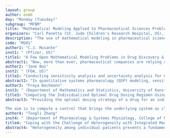 ```yaml
---
layout: group
author: esmb
day: "Monday (Tuesday)"
subgroup: "MFBM"
title: "Mathematical Modeling Applied to Pharmaceutical Sciences Problems"
organizers: "Carl Panetta (St. Jude Children's Research Hospital, US), Helen Moore (Laboratory for Systems Medicine, University of Florida, US)"
description: "The use of mathematical modeling in pharmaceutical sciences began more than 50 years ago with the use of differential equations to quantify plasma drug disposition (pharmacokinetics) and drug exposure effects (pharmacodynamics). As computing power increased, more complex models and methods have been developed to address challenging problems in this field. These include mechanistically /physiologically based models; optimal control methods for designing effective drug scheduling; sensitivity analysis methods to quantify the impact of parameter uncertainty on model outputs; and machine learning and artificial intelligence methods to help with the ever-growing amount of available data. Mathematical modeling is currently used throughout pharmaceutical sciences from early drug development (e.g., exploring effective drug targets via mechanistic pathway models), to designing efficient clinical trials (e.g., pharmacokinetic/pharmacodynamic and efficacy/toxicity modeling), to therapeutic drug monitoring (e.g., defining optimal safe and effective individualized treatments). This mini-symposium, organized by members of the International Society of Pharmacometrics--- an organization which supports quantitative work in the pharmaceutical sciences, includes four speakers who will provide an overview of several specific mathematical modeling areas in pharmaceutical sciences. The primary aim of this mini-symposium is to initiate discussion between mathematical modelers and researchers in pharmaceutical sciences in an effort to develop stronger collaborative ties."
code: "MS01"
author1: "C.J. Musante"
inst1: " (Pfizer, US)"
title1: "A Few Open Mathematical Modeling Problems in Drug Discovery & Development"
abstract1: "Now, more than ever, pharmaceutical companies are relying on mathematical modeling & simulation to inform drug discovery and development decisions. In many cases, particularly for novel compounds, targets, and/or combinations, modelers must rely on incomplete data and/or extrapolation beyond existing data to address key questions, such as dose and dose regimen selection for clinical trials. In this talk, I will present a few case studies and related mathematical challenges that my team has faced and discuss why developing a better understanding of these problems is important in the context of drug discovery & development."
author2: "Jane Bai"
inst2: " (FDA, US)"
title2: "Conducting sensitivity analysis and uncertainty analysis for QSP needs more than mathematical computation"
abstract2: "In quantitative systems pharmacology (QSP) modeling, sensitivity analysis is often conducted to identify a set of sensitive parameters to avoid overparameterization for robust calibration and validation. There are different global sensitivity analysis methods to choose from. Furthermore, for each model output, sensitivity analysis generates a rank-ordered list. Combining individual lists of rank-ordered sensitive parameters from all model outputs in a QSP model to obtain the final list may be subject to modeler’s judgement. Capturing variability in a trial population through uncertainty analysis and virtual patient trials can improve the predictive performance of a model and inform trial designs for a drug development program. However, multiple different algorithms can be used. This talk will discuss methodological considerations when applying sensitivity analysis and uncertainty analysis to QSP modeling for drug development."
author3: "Freya Bachmann"
inst3: " (Department of Mathematics and Statistics, University of Konstanz, Germany)"
title3: "Computing the Individualized Optimal Drug Dosing Regimen Using Optimal Control"
abstract3: "Providing the optimal dosing strategy of a drug for an individual patient is an important task in pharmaceutical sciences and daily clinical application. By solving an optimal control problem (OCP) especially tailored to pharmacokinetic-pharmacodynamic (PKPD) models the optimal individualized dosing regimen can be computed for substantially different scenarios with various routes of administration.

The aim is to compute a control that brings the underlying system as closely as possible to a desired reference state by minimizing an objective function. In PKPD modeling the controls are the administered doses and the reference state can be the disease progression. Therefore, the objective function which shall be minimized is quantifying the difference between a desired disease state and the actual state generated by a particular treatment. Drug administration at certain time points gives a finite number of discrete controls, the drug doses, determining the drug concentration and its effect on the disease state. Hence, it is possible to construct a finite-dimensional OCP depending only on the doses and apply robust quasi-Newton algorithms from finite-dimensional optimization."
author4: "Tongli Zhang"
inst4: " (Department of Pharmacology & Systems Physiology, College of Medicine, University of Cincinnati, US)"
title4: "Coping with the Challenge of Heterogeneity with Integrated Modeling, Machine Learning, and Dynamical Analysis"
abstract4: "Heterogeneity among individual patients presents a fundamental challenge to effective treatment, since a treatment protocol would only work for a portion of the population. We hypothesize that a computational pipeline integrating mathematical modelling and machine learning could be used to address this fundamental challenge and facilitate the optimization of individualized treatment protocols. We tested our hypothesis with the neuroendocrine systems controlled by the hypothalamic-pituitary-adrenal axis. With a synergistic combination of mathematical modelling and machine learning, this integrated computational pipeline could indeed efficiently reveal optimal treatment targets that could significantly improve the treatment efficacy of a heterogeneous individuals, despite of the challenge that the simultaneous changes of multiple parameters result in complex dynamical patterns. Dynamical Analysis of the computational results then revealed mechanistic insights that connect heterogeneous behavior to model structure. We believe that this integrated computational pipeline, properly applied in combination with other computational, experimental and clinical research tools, can be used to optimize treatment targets against a broad range of complex diseases."
---
```

